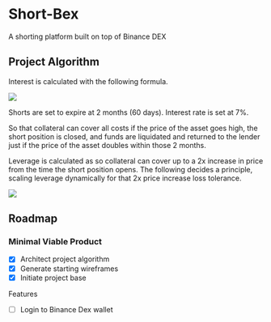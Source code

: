 # Short-Bex
A shorting platform built on top of Binance DEX

## Project Algorithm

Interest is calculated with the following formula.

<img src="https://latex.codecogs.com/gif.latex?A%20%3D%20P%20%281&plus;rt%29" />

Shorts are set to expire at 2 months (60 days). Interest rate is set at 7%.

So that collateral can cover all costs if the price of the asset goes high, the short position is closed, and funds are liquidated and returned to the lender just if the price of the asset doubles within those 2 months. 

Leverage is calculated as so collateral can cover up to a 2x increase in price from the time the short position opens. The following decides a principle, scaling leverage dynamically for that 2x price increase loss tolerance.

<img src="https://latex.codecogs.com/gif.latex?principle%20%3D%200.494312*%20%282%5Ccdot%20collateral%20&plus;%201%29" />


## Roadmap

### Minimal Viable Product

- [x] Architect project algorithm
- [x] Generate starting wireframes
- [x] Initiate project base

Features
- [ ] Login to Binance Dex wallet

